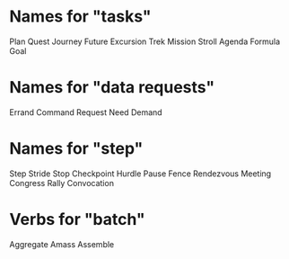 # Names for "tasks"

Plan
Quest
Journey
Future
Excursion
Trek
Mission
Stroll
Agenda
Formula
Goal

# Names for "data requests"

Errand
Command
Request
Need
Demand

# Names for "step"

Step
Stride
Stop
Checkpoint
Hurdle
Pause
Fence
Rendezvous
Meeting
Congress
Rally
Convocation

# Verbs for "batch"

Aggregate
Amass
Assemble